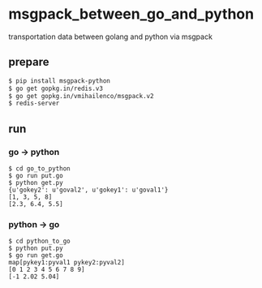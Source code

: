 # msgpack_between_go_and_python
transportation data between golang and python via msgpack 

## prepare

```bash
$ pip install msgpack-python
$ go get gopkg.in/redis.v3
$ go get gopkg.in/vmihailenco/msgpack.v2
$ redis-server
```
## run

### go -> python

```
$ cd go_to_python
$ go run put.go
$ python get.py
{u'gokey2': u'goval2', u'gokey1': u'goval1'}
[1, 3, 5, 8]
[2.3, 6.4, 5.5]
```

### python -> go

```
$ cd python_to_go
$ python put.py
$ go run get.go
map[pykey1:pyval1 pykey2:pyval2]
[0 1 2 3 4 5 6 7 8 9]
[-1 2.02 5.04]
```

